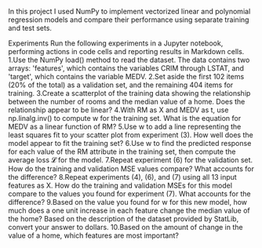 In this project I used NumPy to implement vectorized linear and polynomial regression 
models and compare their performance using separate training and test sets.

Experiments
Run the following experiments in a Jupyter notebook, performing actions in code cells and reporting results in 
Markdown cells.
1.Use the NumPy load() method to read the dataset. The data contains two arrays: 'features', which contains the 
variables CRIM through LSTAT, and 'target', which contains the variable MEDV.
2.Set aside the first 102 items (20% of the total) as a validation set, and the remaining 404 items for training.
3.Create a scatterplot of the training data showing the relationship between the number of rooms and the median 
value of a home. Does the relationship appear to be linear?
4.With RM as X and MEDV as t, use np.linalg.inv() to compute w for the training set. What is the equation for MEDV 
as a linear function of RM?
5.Use w to add a line representing the least squares fit to your scatter plot from experiment (3). How well does 
the model appear to fit the training set?
6.Use w to find the predicted response for each value of the RM attribute in the training set, then compute the 
average loss 𝓛 for the model.
7.Repeat experiment (6) for the validation set. How do the training and validation MSE values compare? What 
accounts for the difference?
8.Repeat experiments (4), (6), and (7) using all 13 input features as X. How do the training and validation 
MSEs for this model compare to the values you found for experiment (7). What accounts for the difference?
9.Based on the value you found for w for this new model, how much does a one unit increase in each feature 
change the median value of the home? Based on the description of the dataset provided by StatLib, convert your answer to dollars.
10.Based on the amount of change in the value of a home, which features are most important?
